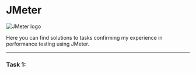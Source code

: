 # JMeter
![JMeter logo](https://img.shields.io/badge/JMeter-090909?style=for-the-badge&logo=apachejmeter)

Here you can find solutions to tasks confirming my experience in performance testing using JMeter.

---

### Task 1: